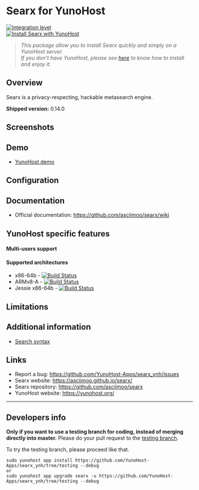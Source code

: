 # Searx for YunoHost

[![Integration level](https://dash.yunohost.org/integration/searx.svg)](https://dash.yunohost.org/appci/app/searx)  
[![Install Searx with YunoHost](https://install-app.yunohost.org/install-with-yunohost.png)](https://install-app.yunohost.org/?app=searx)

> *This package allow you to install Searx quickly and simply on a YunoHost server.  
If you don't have YunoHost, please see [here](https://yunohost.org/#/install) to know how to install and enjoy it.*

## Overview

Searx is a privacy-respecting, hackable metasearch engine.

**Shipped version:** 0.14.0

## Screenshots

## Demo

* [YunoHost demo](https://demo.yunohost.org/searx/)

## Configuration

## Documentation

 * Official documentation: https://github.com/asciimoo/searx/wiki

## YunoHost specific features

#### Multi-users support

#### Supported architectures

* x86-64b - [![Build Status](https://ci-apps.yunohost.org/ci/logs/searx%20%28Apps%29.svg)](https://ci-apps.yunohost.org/ci/apps/searx/)
* ARMv8-A - [![Build Status](https://ci-apps-arm.yunohost.org/ci/logs/searx%20%28Apps%29.svg)](https://ci-apps-arm.yunohost.org/ci/apps/searx/)
* Jessie x86-64b - [![Build Status](https://ci-stretch.nohost.me/ci/logs/searx%20%28Apps%29.svg)](https://ci-stretch.nohost.me/ci/apps/searx/)

## Limitations

## Additional information

- [Search syntax](https://asciimoo.github.io/searx/user/search_syntax.html)

## Links

 * Report a bug: https://github.com/YunoHost-Apps/searx_ynh/issues
 * Searx website: https://asciimoo.github.io/searx/
 * Searx repository: https://github.com/asciimoo/searx
 * YunoHost website: https://yunohost.org/

---

Developers info
----------------

**Only if you want to use a testing branch for coding, instead of merging directly into master.**
Please do your pull request to the [testing branch](https://github.com/YunoHost-Apps/searx_ynh/tree/testing).

To try the testing branch, please proceed like that.
```
sudo yunohost app install https://github.com/YunoHost-Apps/searx_ynh/tree/testing --debug
or
sudo yunohost app upgrade searx -u https://github.com/YunoHost-Apps/searx_ynh/tree/testing --debug
```
